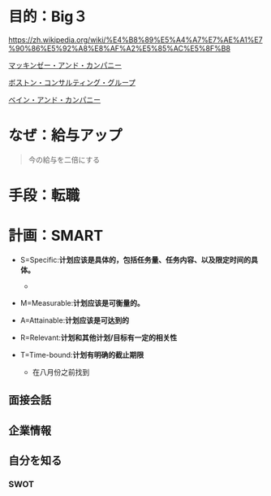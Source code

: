 



# 目的：Big３

https://zh.wikipedia.org/wiki/%E4%B8%89%E5%A4%A7%E7%AE%A1%E7%90%86%E5%92%A8%E8%AF%A2%E5%85%AC%E5%8F%B8

[マッキンゼー・アンド・カンパニー](https://ja.wikipedia.org/wiki/%E3%83%9E%E3%83%83%E3%82%AD%E3%83%B3%E3%82%BC%E3%83%BC%E3%83%BB%E3%82%A2%E3%83%B3%E3%83%89%E3%83%BB%E3%82%AB%E3%83%B3%E3%83%91%E3%83%8B%E3%83%BC)

[ボストン・コンサルティング・グループ](https://ja.wikipedia.org/wiki/%E3%83%9C%E3%82%B9%E3%83%88%E3%83%B3%E3%83%BB%E3%82%B3%E3%83%B3%E3%82%B5%E3%83%AB%E3%83%86%E3%82%A3%E3%83%B3%E3%82%B0%E3%83%BB%E3%82%B0%E3%83%AB%E3%83%BC%E3%83%97)

[ベイン・アンド・カンパニー](https://ja.wikipedia.org/wiki/%E3%83%99%E3%82%A4%E3%83%B3%E3%83%BB%E3%82%A2%E3%83%B3%E3%83%89%E3%83%BB%E3%82%AB%E3%83%B3%E3%83%91%E3%83%8B%E3%83%BC)

# なぜ：給与アップ

>  今の給与を二倍にする



# 手段：転職

# 計画：SMART

- S=Specific:**计划应该是具体的，包括任务量、任务内容、以及限定时间的具体。**

  - 

- M=Measurable:**计划应该是可衡量的。**

- A=Attainable:**计划应该是可达到的**

- R=Relevant:**计划和其他计划/目标有一定的相关性**

- T=Time-bound:**计划有明确的截止期限**

  - 在八月份之前找到

  



## 面接会話

## 企業情報

## 自分を知る
### SWOT